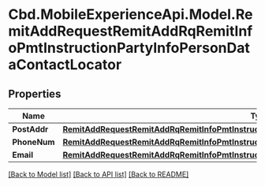 # Cbd.MobileExperienceApi.Model.RemitAddRequestRemitAddRqRemitInfoPmtInstructionPartyInfoPersonDataContactLocator

## Properties

Name | Type | Description | Notes
------------ | ------------- | ------------- | -------------
**PostAddr** | [**RemitAddRequestRemitAddRqRemitInfoPmtInstructionPartyInfoPersonDataContactLocatorPostAddr**](RemitAddRequestRemitAddRqRemitInfoPmtInstructionPartyInfoPersonDataContactLocatorPostAddr.md) |  | [optional] 
**PhoneNum** | [**RemitAddRequestRemitAddRqRemitInfoPmtInstructionPartyInfoPersonDataContactLocatorPhoneNum**](RemitAddRequestRemitAddRqRemitInfoPmtInstructionPartyInfoPersonDataContactLocatorPhoneNum.md) |  | [optional] 
**Email** | [**RemitAddRequestRemitAddRqRemitInfoPmtInstructionPartyInfoPersonDataContactLocatorEmail**](RemitAddRequestRemitAddRqRemitInfoPmtInstructionPartyInfoPersonDataContactLocatorEmail.md) |  | [optional] 

[[Back to Model list]](../README.md#documentation-for-models) [[Back to API list]](../README.md#documentation-for-api-endpoints) [[Back to README]](../README.md)

